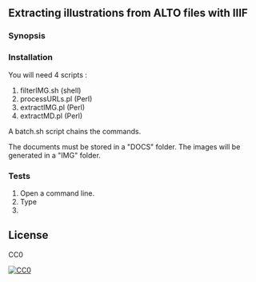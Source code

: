 ## Extracting illustrations from ALTO files with IIIF


### Synopsis
 

### Installation
You will need 4 scripts :
1. filterIMG.sh (shell)
2. processURLs.pl (Perl)
3. extractIMG.pl (Perl)
4. extractMD.pl (Perl)

A batch.sh script chains the commands.

The documents must be stored in a "DOCS" folder.
The images will be generated in a "IMG" folder.


### Tests
1. Open a command line.
2. Type
3. 


## License
CC0

<a href="http://creativecommons.org/publicdomain/zero/1.0/"><img src="https://camo.githubusercontent.com/4df6de8c11e31c357bf955b12ab8c55f55c48823/68747470733a2f2f6c6963656e7365627574746f6e732e6e65742f702f7a65726f2f312e302f38387833312e706e67" alt="CC0" data-canonical-src="https://licensebuttons.net/p/zero/1.0/88x31.png" style="max-width:100%;"></a>
